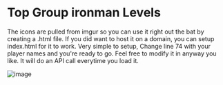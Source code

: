 # Top Group ironman Levels

The icons are pulled from imgur so you can use it right out the bat by creating a .html file. If you did want to host it on a domain, you can setup index.html for it to work. Very simple to setup, Change line 74 with your player names and you're ready to go. Feel free to modify it in anyway you like. It will do an API call everytime you load it.


![image](https://github.com/user-attachments/assets/2a912899-adde-402c-99c0-b67e1e429934)
